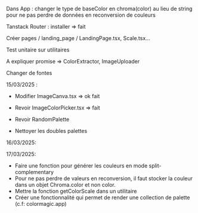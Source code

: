 Dans App : changer le type de baseColor en chroma(color) au lieu de string pour ne pas perdre de données en reconversion de couleurs

Tanstack Router : installer => fait

Créer pages / landing_page / LandingPage.tsx, Scale.tsx...

Test unitaire sur utilitaires

A expliquer promise => ColorExtractor, ImageUploader

Changer de fontes

15/03/2025 :

- Modifier ImageCanva.tsx => ok fait

- Revoir ImageColorPicker.tsx => fait

- Revoir RandomPalette
- Nettoyer les doubles palettes

16/03/2025:

17/03/2025:

- Faire une fonction pour générer les couleurs en mode split-complementary
- Pour ne pas perdre de valeurs en reconversion, il faut stocker la couleur dans un objet Chroma.color et non color.
- Mettre la fonction getColorScale dans un utilitaire
- Créer une fonctionnalité qui permet de render une collection de palette (c.f: colormagic.app)

